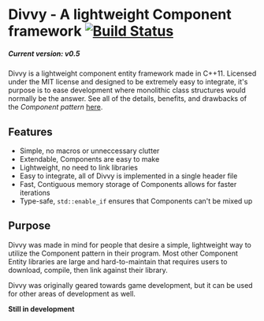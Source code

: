 # Divvy - A lightweight Component framework [![Build Status](https://travis-ci.org/puradox/divvy.svg?branch=master)](https://travis-ci.org/puradox/divvy)
##### Current version: v0.5

Divvy is a lightweight component entity framework made in C++11. Licensed 
under the MIT license and designed to be extremely easy to integrate, it's 
purpose is to ease development where monolithic class structures would 
normally be the answer. See all of the details, benefits, and drawbacks of
the *Component pattern* [here](http://gameprogrammingpatterns.com/component.html).

## Features
  - Simple, no macros or unneccessary clutter
  - Extendable, Components are easy to make
  - Lightweight, no need to link libraries
  - Easy to integrate, all of Divvy is implemented in a single header file
  - Fast, Contiguous memory storage of Components allows for faster iterations
  - Type-safe, `std::enable_if` ensures that Components can't be mixed up

## Purpose

Divvy was made in mind for people that desire a simple, lightweight way to utilize the Component pattern in their program. Most other Component Entity libraries are large and hard-to-maintain that requires users to download, compile, then link against their library. 

Divvy was originally geared towards game development, but it can be used for
other areas of development as well.

**Still in development**
